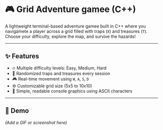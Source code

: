 # 🎮 Grid Adventure gamee (C++)

A lightweight terminal-based adventure gamee built in C++ where you navigamete a player across a grid filled with traps (`X`) and treasures (`T`). Choose your difficulty, explore the map, and survive the hazards!

-----

## ✨ Features

- 🔥 Multiple difficulty levels: Easy, Medium, Hard
- 🧭 Randomized traps and treasures every session
- 🎮 Real-time movement using `W`, `A`, `S`, `D`
- ⚙️ Customizable grid size (5x5 to 10x10)
- 🧱 Simple, readable console graphics using ASCII characters

-----
## 🎥 Demo

*(Add a GIF or screenshot here)*

